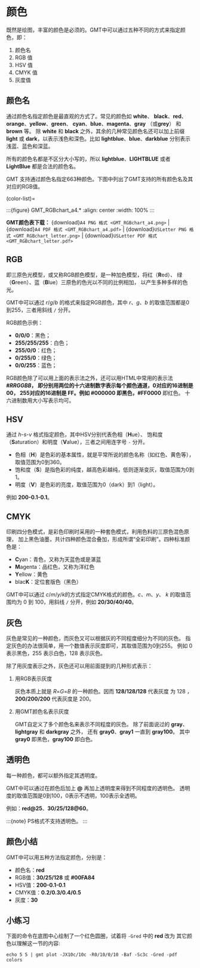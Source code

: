 ```{index} ! colors
```

# 颜色

既然是绘图，丰富的颜色是必须的。GMT中可以通过五种不同的方式来指定颜色，即：

1. 颜色名
2. RGB 值
3. HSV 值
4. CMYK 值
5. 灰度值

## 颜色名

通过颜色名指定颜色是最直观的方式了。常见的颜色如 **white**、
**black**、**red**、**orange**、**yellow**、**green**、
**cyan**、**blue**、**magenta**、**gray** （或**grey**）
和 **brown** 等。
除 **white** 和 **black** 之外，其余的几种常见颜色名还可以加上前缀 **light**
或 **dark**，以表示浅色和深色。比如 **lightblue**、**blue**、**darkblue**
分别表示浅蓝、蓝色和深蓝。

所有的颜色名都是不区分大小写的，所以 **lightblue**、**LIGHTBLUE**
或者 **LightBlue** 都是合法的颜色名。

GMT 支持通过颜色名指定663种颜色。下图中列出了GMT支持的所有颜色名及其对应的RGB值。

(color-list)=

:::{figure} GMT_RGBchart_a4.*
:align: center
:width: 100%
:::

**GMT颜色表下载：**
{download}`A4 PNG 格式 <GMT_RGBchart_a4.png>` |
{download}`A4 PDF 格式 <GMT_RGBchart_a4.pdf>` |
{download}`USLetter PNG 格式 <GMT_RGBchart_letter.png>` |
{download}`USLetter PDF 格式 <GMT_RGBchart_letter.pdf>`

## RGB

即三原色光模型，或又称RGB颜色模型，是一种加色模型，将红（**R**ed）、
绿（**G**reen）、蓝（**B**lue）三原色的色光以不同的比例相加，
以产生多种多样的色光。

GMT中可以通过 *r*/*g*/*b* 的格式来指定RGB颜色，其中 *r*、*g*、*b*
的取值范围都是0到255，三者用斜线 `/` 分开。

RGB颜色示例：

- **0/0/0**：黑色；
- **255/255/255**：白色；
- **255/0/0**：红色；
- **0/255/0**：绿色；
- **0/0/255**：蓝色；

RGB颜色除了可以用上面的表示法之外，还可以用HTML中常用的表示法 **#***RRGGBB*，
即分别用两位的十六进制数字表示每个颜色通道，0对应的16进制是 **00**，
255对应的16进制是 **FF**。例如 **#000000** 即黑色，**#FF0000** 即红色。
十六进制数用大小写表示均可。

## HSV

通过 *h*-*s*-*v* 格式指定颜色，其中HSV分别代表色相（**H**ue）、
饱和度（**S**aturation）和明度（**V**alue），三者之间用连字号 `-` 分开。

- 色相（**H**）是色彩的基本属性，就是平常所说的颜色名称（如红色、黄色等），
  取值范围为0到360。
- 饱和度（**S**）是指色彩的纯度，越高色彩越纯，低则逐渐变灰，取值范围为0到1。
- 明度（**V**）是色彩的亮度，取值范围为0（dark）到1（light）。

例如 **200-0.1-0.1**。

## CMYK

印刷四分色模式，是彩色印刷时采用的一种套色模式，利用色料的三原色混色原理，
加上黑色油墨，共计四种颜色混合叠加，形成所谓“全彩印刷”。四种标准颜色是：

- **C**yan：青色，又称为天蓝色或是湛蓝
- **M**agenta：品红色，又称为洋红色
- **Y**ellow：黄色
- blac**K**：定位套版色（黑色）

GMT中可以通过 *c*/*m*/*y*/*k*的方式指定CMYK格式的颜色。*c*、*m*、*y*、
*k* 的取值范围均为 0 到 100，用斜线 `/` 分开，例如 **20/30/40/40**。

## 灰色

灰色是常见的一种颜色，而灰色又可以根据灰的不同程度细分为不同的灰色。
指定灰色的办法很简单，用一个数值表示灰度即可，其取值范围为0到255。
例如 0 表示黑色，255 表示白色，128 表示灰色。

除了用灰度表示之外，灰色还可以用前面提到的几种形式表示：

1. 用RGB表示灰度

   灰色本质上就是 *R*=*G*=*B* 的一种颜色。因而 **128/128/128** 代表灰度
   为 128 ，**200/200/200** 代表灰度是 200。

2. 用GMT颜色名表示灰度

   GMT自定义了多个颜色名来表示不同程度的灰色。
   除了前面说过的 **gray**、**lightgray** 和 **darkgray** 之外，
   还有 **gray0**、**gray1** 一直到 **gray100**。
   其中 **gray0** 即黑色，**gray100** 即白色。

## 透明色

每一种颜色，都可以额外指定其透明度。

GMT中可以通过在颜色后加上 **@** 再加上透明度来得到不同程度的透明色。
透明度的取值范围是0到100，0表示不透明，100表示全透明。

例如：**red@25**、**30/25/128@60**。

:::{note}
PS格式不支持透明色。
:::

## 颜色小结

GMT中可以用五种方法指定颜色，分别是：

- 颜色名：**red**
- RGB值：**30/25/128** 或 **#00FA84**
- HSV值：**200-0.1-0.1**
- CMYK值：**0.2/0.3/0.4/0.5**
- 灰度：**30**

## 小练习

下面的命令在底图中心绘制了一个红色圆圈，试着将 `-Gred` 中的 **red** 改为
其它颜色以理解这一节的内容:

```
echo 5 5 | gmt plot -JX10c/10c -R0/10/0/10 -Baf -Sc3c -Gred -pdf colors
```
